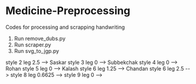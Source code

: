 # Medicine-Preprocessing
Codes for processing and scrapping handwriting 

1. Run remove_dubs.py
2. Run scraper.py
3. Run svg_to_jgp.py

style 2 leg 2.5 --> Saskar
style 3 leg 0 --> Subbekchak
style 4 leg 0 --> Rohan
style 5 leg 0 --> Kalash
style 6 leg 1.25 --> Chandan
style 6 leg 2.5 --> 
style 8 leg 0.6625 --> 
style 9 leg 0 --> 
